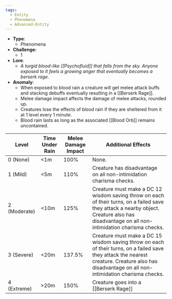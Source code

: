 ```yaml
---
tags:
  - Entity
  - Phenomena
  - Advanced-Entity
---
```

- **Type**:
	- Phenomena
- **Challenge:**
	- 1
- **Lore**:
	- *A turgid blood-like [[Psychofluid]] that falls from the sky. Anyone exposed to it feels a growing anger that eventually becomes a berserk rage.*
- **Anomaly**:
	- When exposed to blood rain a creature will get melee attack buffs and stacking debuffs eventually resulting in a [[Berserk Rage]].
	- Melee damage impact affects the damage of melee attacks, rounded up.
	- Creatures lose the effects of blood rain if they are sheltered from it at 1 level every 1 minute.
	- Blood rain lasts as long as the associated [[Blood Orb]] remains uncontained.

| Level        | Time Under Rain | Melee Damage Impact | Additional Effects                                                                                                                                                                                |
| ------------ | --------------- | ------------------- | ------------------------------------------------------------------------------------------------------------------------------------------------------------------------------------------------- |
| 0 (None)     | <1m             | 100%                | None.                                                                                                                                                                                             |
| 1 (Mild)     | <5m             | 110%                | Creature has disadvantage on all non-intimidation charisma checks.                                                                                                                                |
| 2 (Moderate) | <10m            | 125%                | Creature must make a DC 12 wisdom saving throw on each of their turns, on a failed save they attack a nearby object. Creature also has disadvantage on all non-intimidation charisma checks.      |
| 3 (Severe)   | <20m            | 137.5%              | Creature must make a DC 15 wisdom saving throw on each of their turns, on a failed save they attack the nearest creature. Creature also has disadvantage on all non-intimidation charisma checks. |
| 4 (Extreme)  | >20m            | 150%                | Creature goes into a [[Berserk Rage]]                                                                                                                                                             |


